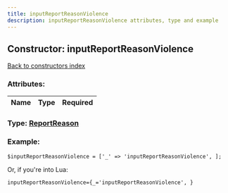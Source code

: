 ```yaml
---
title: inputReportReasonViolence
description: inputReportReasonViolence attributes, type and example
---
```

## Constructor: inputReportReasonViolence  
[Back to constructors index](index.md)



### Attributes:

| Name     |    Type       | Required |
|----------|:-------------:|---------:|



### Type: [ReportReason](../types/ReportReason.md)


### Example:

```
$inputReportReasonViolence = ['_' => 'inputReportReasonViolence', ];
```  

Or, if you're into Lua:  


```
inputReportReasonViolence={_='inputReportReasonViolence', }

```


